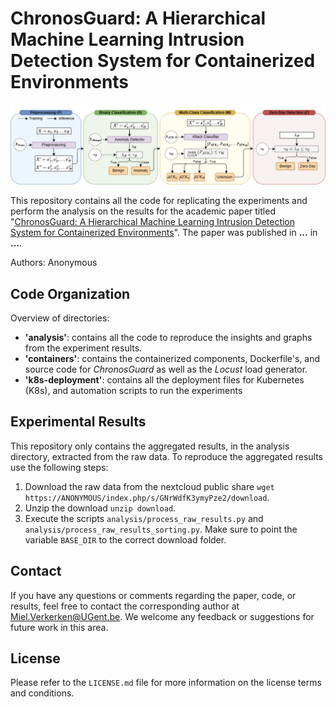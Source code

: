 # ChronosGuard: A Hierarchical Machine Learning Intrusion Detection System for Containerized Environments

![Architecture of ChronosGuard the novel Multi-Stage Hierarchical IDS](ChronosGuard.png)

This repository contains all the code for replicating the experiments and perform the analysis on the results for the academic paper titled "[ChronosGuard: A Hierarchical Machine Learning Intrusion Detection System for Containerized Environments](todo:doi)". The paper was published in **...** in **...**. 

Authors: Anonymous

## Code Organization

Overview of directories:
- **'analysis'**: contains all the code to reproduce the insights and graphs from the experiment results.
- **'containers'**: contains the containerized components, Dockerfile's, and source code for *ChronosGuard* as well as the *Locust* load generator.
- **'k8s-deployment'**: contains all the deployment files for Kubernetes (K8s), and automation scripts to run the experiments

## Experimental Results

This repository only contains the aggregated results, in the analysis directory, extracted from the raw data. To reproduce the aggregated results use the following steps:
1. Download the raw data from the nextcloud public share `wget https://ANONYMOUS/index.php/s/GNrWdfK3ymyPze2/download`.
2. Unzip the download `unzip download`.
3. Execute the scripts `analysis/process_raw_results.py` and `analysis/process_raw_results_sorting.py`. Make sure to point the variable `BASE_DIR` to the correct download folder.

## Contact

If you have any questions or comments regarding the paper, code, or results, feel free to contact the corresponding author at Miel.Verkerken@UGent.be. We welcome any feedback or suggestions for future work in this area. 

## License

Please refer to the `LICENSE.md` file for more information on the license terms and conditions.